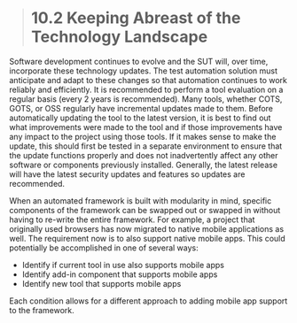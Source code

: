 > # **10.2** Keeping Abreast of the Technology Landscape

Software development continues to evolve and the SUT will, over time, incorporate these technology updates. The test automation solution must anticipate and adapt 
to these changes so that automation continues to work reliably and efficiently. It is recommended to perform a tool evaluation on a regular basis (every 2 years is 
recommended). Many tools, whether COTS, GOTS, or OSS regularly have incremental updates made to them. Before automatically updating the tool to the latest version, 
it is best to find out what improvements were made to the tool and if those improvements have any impact to the project using those tools. If it makes sense to make the update, this should first be tested in a separate environment to ensure that the update functions properly and does not inadvertently affect any other software or 
components previously installed. Generally, the latest release will have the latest security updates and features so updates are recommended.

When an automated framework is built with modularity in mind, specific components of the framework can be swapped out or swapped in without having to re-write the 
entire framework. For example, a project that originally used browsers has now migrated to native mobile applications as well. The requirement now is to also support native mobile apps. This could potentially be accomplished in one of several ways:

-	Identify if current tool in use also supports mobile apps
-	Identify add-in component that supports mobile apps
-	Identify new tool that supports mobile apps

Each condition allows for a different approach to adding mobile app support to the framework.
